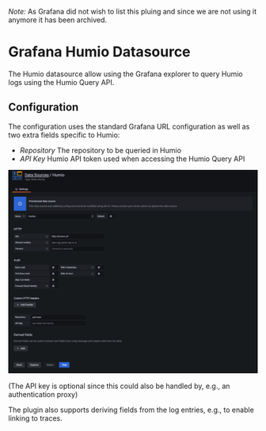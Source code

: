 *Note:* As Grafana did not wish to list this pluing and since we are not using it anymore it has been archived.

# Grafana Humio Datasource

The Humio datasource allow using the Grafana explorer to query Humio logs using the Humio Query API.

## Configuration

The configuration uses the standard Grafana URL configuration as well as two extra fields specific to Humio:

- *Repository* The repository to be queried in Humio
- *API Key* Humio API token used when accessing the Humio Query API

![Configuration](https://github.com/neticdk/grafana-humio-datasource/raw/main/src/img/configuration.png)

(The API key is optional since this could also be handled by, e.g., an authentication proxy)

The plugin also supports deriving fields from the log entries, e.g., to enable linking to traces.
